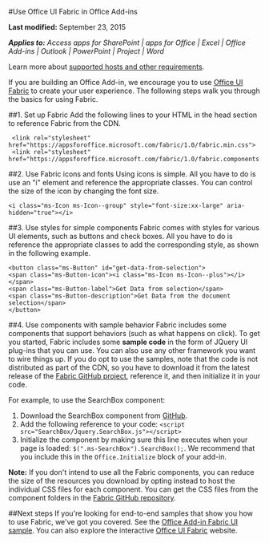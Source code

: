 #Use Office UI Fabric in Office Add-ins

**Last modified:** September 23, 2015

***Applies to:** Access apps for SharePoint | apps for Office | Excel | Office Add-ins | Outlook | PowerPoint | Project | Word*

Learn more about [supported hosts and other requirements](https://msdn.microsoft.com/EN-US/library/office/dn833104.aspx).

If you are building an Office Add-in, we encourage you to use [Office UI Fabric](https://github.com/OfficeDev/Office-UI-Fabric) to create your user experience. The following steps walk you through the basics for using Fabric.  

##1. Set up Fabric
Add the following lines to your HTML in the head section to reference Fabric from the CDN.

     <link rel="stylesheet" href="https://appsforoffice.microsoft.com/fabric/1.0/fabric.min.css">
	 <link rel="stylesheet" href="https://appsforoffice.microsoft.com/fabric/1.0/fabric.components.min.css">


##2. Use Fabric icons and fonts
Using icons is simple. All you have to do is use an "i" element and reference the appropriate classes. You can control the size of the icon by changing the font size.

    <i class="ms-Icon ms-Icon--group" style="font-size:xx-large" aria-hidden="true"></i>


##3. Use styles for simple components
Fabric comes with styles for various UI elements, such as buttons and check boxes. All you have to do is reference the appropriate classes to add the corresponding style, as shown in the following example.

    <button class="ms-Button" id="get-data-from-selection">
    <span class="ms-Button-icon"><i class="ms-Icon ms-Icon--plus"></i></span>
    <span class="ms-Button-label">Get Data from selection</span>
    <span class="ms-Button-description">Get Data from the document selection</span>
    </button>

##4. Use components with sample behavior
Fabric includes some components that support behaviors (such as what happens on click). To get you started, Fabric includes some **sample code** in the form of JQuery UI plug-ins that you can use. You can also use any other framework you want to wire things up. If you do opt to use the samples, note that the code is not distributed as part of the CDN, so you have to download it from the latest release of the [Fabric GitHub project](https://github.com/OfficeDev/Office-UI-Fabric/releases), reference it, and then initialize it in your code. 

For example, to use the SearchBox component:

1. Download the SearchBox component from [GitHub](https://github.com/OfficeDev/Office-UI-Fabric/tree/master/src/components/SearchBox).
2. Add the following reference to your code: `<script src="SearchBox/Jquery.SearchBox.js"></script>`
3. Initialize the component by making sure this line executes when your page is loaded: `$(".ms-SearchBox").SearchBox();`. We recommend that you include this in the `Office.Initialize` block of your add-in.     

**Note:** If you don't intend to use all the Fabric components, you can reduce the size of the resources you download by opting instead to host the individual CSS files for each component. You can get the CSS files from the component folders in the [Fabric GitHub repository](https://github.com/OfficeDev/Office-UI-Fabric). 


##Next steps
If you're looking for end-to-end samples that show you how to use Fabric, we've got you covered. See the [Office Add-in Fabric UI sample](https://github.com/OfficeDev/Office-Add-in-Fabric-UI-Sample). You can also explore the interactive [Office UI Fabric](http://dev.office.com/fabric) website.
